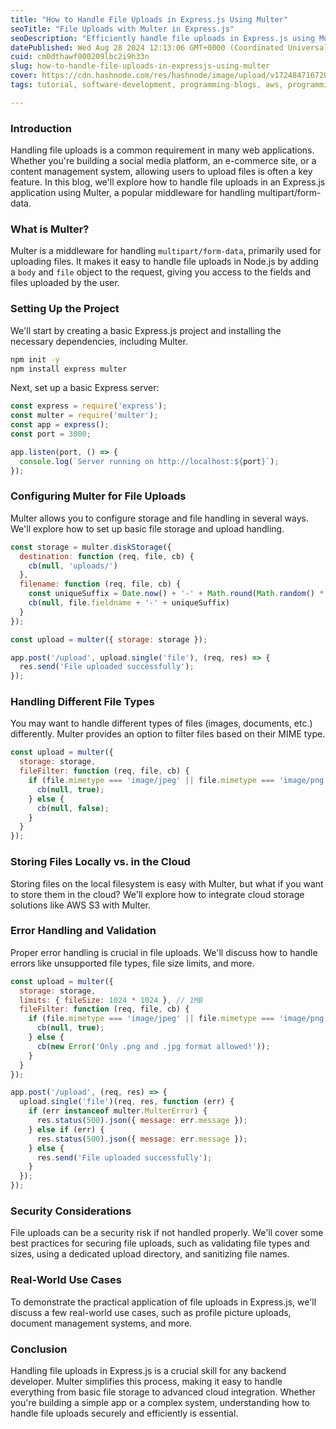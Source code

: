 ```yaml
---
title: "How to Handle File Uploads in Express.js Using Multer"
seoTitle: "File Uploads with Multer in Express.js"
seoDescription: "Efficiently handle file uploads in Express.js using Multer: setup, configuration, and real-world use cases"
datePublished: Wed Aug 28 2024 12:13:06 GMT+0000 (Coordinated Universal Time)
cuid: cm0dthawf000209lbc2i9h33n
slug: how-to-handle-file-uploads-in-expressjs-using-multer
cover: https://cdn.hashnode.com/res/hashnode/image/upload/v1724847167202/a3aa5873-0c7a-43c7-b4c6-89391d23699f.jpeg
tags: tutorial, software-development, programming-blogs, aws, programming, python, web-development, nodejs, vuejs, reactjs, html5, devops, beginners, frontend-development, ethereum

---
```


### **Introduction**

Handling file uploads is a common requirement in many web applications. Whether you're building a social media platform, an e-commerce site, or a content management system, allowing users to upload files is often a key feature. In this blog, we'll explore how to handle file uploads in an Express.js application using Multer, a popular middleware for handling multipart/form-data.

### **What is Multer?**

Multer is a middleware for handling `multipart/form-data`, primarily used for uploading files. It makes it easy to handle file uploads in Node.js by adding a `body` and `file` object to the request, giving you access to the fields and files uploaded by the user.

### **Setting Up the Project**

We'll start by creating a basic Express.js project and installing the necessary dependencies, including Multer.

```bash
npm init -y
npm install express multer
```

Next, set up a basic Express server:

```javascript
const express = require('express');
const multer = require('multer');
const app = express();
const port = 3000;

app.listen(port, () => {
  console.log(`Server running on http://localhost:${port}`);
});
```

### **Configuring Multer for File Uploads**

Multer allows you to configure storage and file handling in several ways. We'll explore how to set up basic file storage and upload handling.

```javascript
const storage = multer.diskStorage({
  destination: function (req, file, cb) {
    cb(null, 'uploads/')
  },
  filename: function (req, file, cb) {
    const uniqueSuffix = Date.now() + '-' + Math.round(Math.random() * 1E9)
    cb(null, file.fieldname + '-' + uniqueSuffix)
  }
});

const upload = multer({ storage: storage });

app.post('/upload', upload.single('file'), (req, res) => {
  res.send('File uploaded successfully');
});
```

### **Handling Different File Types**

You may want to handle different types of files (images, documents, etc.) differently. Multer provides an option to filter files based on their MIME type.

```javascript
const upload = multer({
  storage: storage,
  fileFilter: function (req, file, cb) {
    if (file.mimetype === 'image/jpeg' || file.mimetype === 'image/png') {
      cb(null, true);
    } else {
      cb(null, false);
    }
  }
});
```

### **Storing Files Locally vs. in the Cloud**

Storing files on the local filesystem is easy with Multer, but what if you want to store them in the cloud? We'll explore how to integrate cloud storage solutions like AWS S3 with Multer.

### **Error Handling and Validation**

Proper error handling is crucial in file uploads. We'll discuss how to handle errors like unsupported file types, file size limits, and more.

```javascript
const upload = multer({
  storage: storage,
  limits: { fileSize: 1024 * 1024 }, // 1MB
  fileFilter: function (req, file, cb) {
    if (file.mimetype === 'image/jpeg' || file.mimetype === 'image/png') {
      cb(null, true);
    } else {
      cb(new Error('Only .png and .jpg format allowed!'));
    }
  }
});

app.post('/upload', (req, res) => {
  upload.single('file')(req, res, function (err) {
    if (err instanceof multer.MulterError) {
      res.status(500).json({ message: err.message });
    } else if (err) {
      res.status(500).json({ message: err.message });
    } else {
      res.send('File uploaded successfully');
    }
  });
});
```

### **Security Considerations**

File uploads can be a security risk if not handled properly. We'll cover some best practices for securing file uploads, such as validating file types and sizes, using a dedicated upload directory, and sanitizing file names.

### **Real-World Use Cases**

To demonstrate the practical application of file uploads in Express.js, we'll discuss a few real-world use cases, such as profile picture uploads, document management systems, and more.

### **Conclusion**

Handling file uploads in Express.js is a crucial skill for any backend developer. Multer simplifies this process, making it easy to handle everything from basic file storage to advanced cloud integration. Whether you're building a simple app or a complex system, understanding how to handle file uploads securely and efficiently is essential.